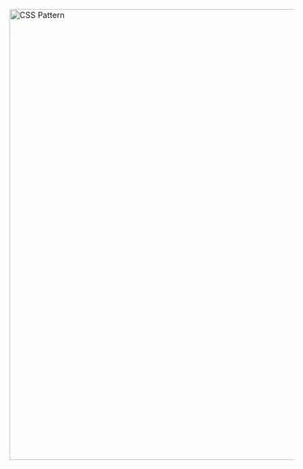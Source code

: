 <a href="https://css-tip.com"><img src="https://css-tip.com/img/css-tip.jpg" width="800" alt="CSS Pattern"></a>